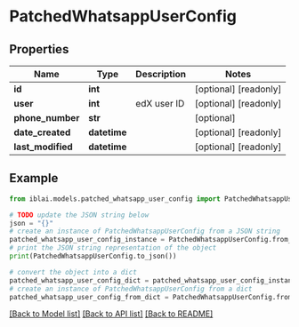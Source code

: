 # PatchedWhatsappUserConfig


## Properties

Name | Type | Description | Notes
------------ | ------------- | ------------- | -------------
**id** | **int** |  | [optional] [readonly] 
**user** | **int** | edX user ID | [optional] [readonly] 
**phone_number** | **str** |  | [optional] 
**date_created** | **datetime** |  | [optional] [readonly] 
**last_modified** | **datetime** |  | [optional] [readonly] 

## Example

```python
from iblai.models.patched_whatsapp_user_config import PatchedWhatsappUserConfig

# TODO update the JSON string below
json = "{}"
# create an instance of PatchedWhatsappUserConfig from a JSON string
patched_whatsapp_user_config_instance = PatchedWhatsappUserConfig.from_json(json)
# print the JSON string representation of the object
print(PatchedWhatsappUserConfig.to_json())

# convert the object into a dict
patched_whatsapp_user_config_dict = patched_whatsapp_user_config_instance.to_dict()
# create an instance of PatchedWhatsappUserConfig from a dict
patched_whatsapp_user_config_from_dict = PatchedWhatsappUserConfig.from_dict(patched_whatsapp_user_config_dict)
```
[[Back to Model list]](../README.md#documentation-for-models) [[Back to API list]](../README.md#documentation-for-api-endpoints) [[Back to README]](../README.md)


